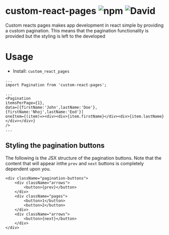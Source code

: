 # custom-react-pages ![npm](https://img.shields.io/npm/dt/custom_react_pages) ![David](https://img.shields.io/david/peer/hezronkimutai/react_pages)

Custom reacts pages makes app development in react simple by providing a custom pagination. This means that the pagination functionality is provided but the styling is left to the developed

# Usage

- Install: `custom_react_pages`

```
...
import Pagination from 'custom-react-pages';

...
<Pagination
itemsPerPage={1},
data=[{firstName:'John',lastName:'Doe'},{firstName:'Nhoj',lastName:'Eod'}]
oneItem={(item)=><div><div>{item.firstName}</div><div>{item.lastName}</div></div>}
/>
...
```

## Styling the pagination buttons

The following is the JSX structure of the pagination buttons. Note that the content that will appear inthe `prev` and `next` buttons is completely dependent upon you.

```
<div className="pagination-buttons">
    <div className="arrows">
        <button>{prev}</button>
    </div>
    <div className="pages">
        <button>1</button>
        <button>2</button>
    </div>
    <div className="arrows">
        <button>{next}</button>
    </div>
</div>
```
